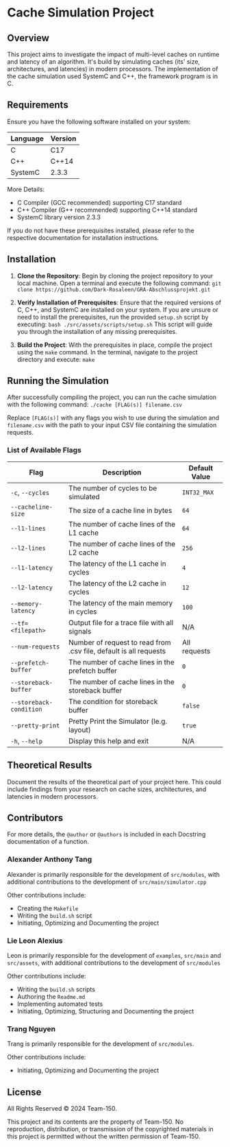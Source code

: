 # Cache Simulation Project

## Overview
This project aims to investigate the impact of multi-level caches on runtime and latency of an algorithm. It's build by simulating caches (its' size, architectures, and latencies) in modern processors. The implementation of the cache simulation used SystemC and C++, the framework program is in C.

## Requirements

Ensure you have the following software installed on your system:

| Language | Version |
|----------|---------|
| C        | C17     |
| C++      | C++14   |
| SystemC  | 2.3.3   |

More Details:
- C Compiler (GCC recommended) supporting C17 standard
- C++ Compiler (G++ recommended) supporting C++14 standard
- SystemC library version 2.3.3

If you do not have these prerequisites installed, please refer to the respective documentation for installation instructions.

## Installation

1. **Clone the Repository**: Begin by cloning the project repository to your local machine. Open a terminal and execute the following command:
`git clone https://github.com/Dark-Rosaleen/GRA-Abschlussprojekt.git`

2. **Verify Installation of Prerequisites**: Ensure that the required versions of C, C++, and SystemC are installed on your system. If you are unsure or need to install the prerequisites, run the provided `setup.sh` script by executing: `bash ./src/assets/scripts/setup.sh`
This script will guide you through the installation of any missing prerequisites.

3. **Build the Project**: With the prerequisites in place, compile the project using the `make` command. In the terminal, navigate to the project directory and execute: `make`

## Running the Simulation

After successfully compiling the project, you can run the cache simulation with the following command: `./cache [FLAG(s)] filename.csv`

Replace `[FLAG(s)]` with any flags you wish to use during the simulation and `filename.csv` with the path to your input CSV file containing the simulation requests.

### List of Available Flags

| Flag              | Description                                                        | Default Value      |
|-------------------|--------------------------------------------------------------------|--------------------|
| `-c`, `--cycles`  | The number of cycles to be simulated                               | `INT32_MAX`        |
| `--cacheline-size`| The size of a cache line in bytes                                  | `64`               |
| `--l1-lines`      | The number of cache lines of the L1 cache                          | `64`               |
| `--l2-lines`      | The number of cache lines of the L2 cache                          | `256`              |
| `--l1-latency`    | The latency of the L1 cache in cycles                              | `4`                |
| `--l2-latency`    | The latency of the L2 cache in cycles                              | `12`               |
| `--memory-latency`| The latency of the main memory in cycles                           | `100`              |
| `--tf=<filepath>` | Output file for a trace file with all signals                      | N/A                |
| `--num-requests`  | Number of request to read from .csv file, default is all requests  | All requests       |
| `--prefetch-buffer`     | The number of cache lines in the prefetch buffer             | `0`                |
| `--storeback-buffer`    | The number of cache lines in the storeback buffer            | `0`                |
| `--storeback-condition` | The condition for storeback buffer                           | `false`            |
| `--pretty-print`        | Pretty Print the Simulator (le.g. layout)                    | `true`             |
| `-h`, `--help`    | Display this help and exit                                         | N/A                |

## Theoretical Results
Document the results of the theoretical part of your project here. This could include findings from your research on cache sizes, architectures, and latencies in modern processors.

## Contributors
For more details, the `@author` or `@authors` is included in each Docstring documentation of a function.

### Alexander Anthony Tang
Alexander is primarily responsible for the development of `src/modules`, with additional contributions to the development of `src/main/simulator.cpp`

Other contributions include:
- Creating the `Makefile`
- Writing the `build.sh` script
- Initiating, Optimizing and Documenting the project

### Lie Leon Alexius
Leon is primarily responsible for the development of `examples`, `src/main` and `src/assets`, with additional contributions to the development of `src/modules`

Other contributions include:
- Writing the `build.sh` scripts
- Authoring the `Readme.md`
- Implementing automated tests
- Initiating, Optimizing, Structuring and Documenting the project

### Trang Nguyen
Trang is primarily responsible for the development of `src/modules`.

Other contributions include:
- Initiating, Optimizing and Documenting the project

## License
All Rights Reserved © 2024 Team-150.

This project and its contents are the property of Team-150. No reproduction, distribution, or transmission of the copyrighted materials in this project is permitted without the written permission of Team-150.
